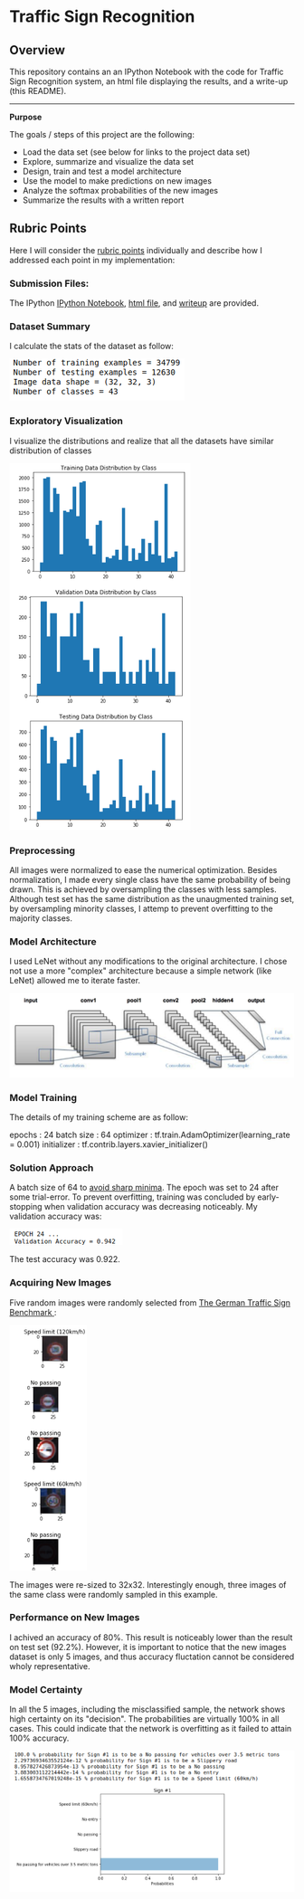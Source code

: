 # **Traffic Sign Recognition** 

## Overview

This repository contains an an IPython Notebook with the code for Traffic Sign Recognition system, an html file displaying the results, and a write-up (this README).

---

**Purpose**

The goals / steps of this project are the following:
* Load the data set (see below for links to the project data set)
* Explore, summarize and visualize the data set
* Design, train and test a model architecture
* Use the model to make predictions on new images
* Analyze the softmax probabilities of the new images
* Summarize the results with a written report



## Rubric Points
Here I will consider the [rubric points](https://review.udacity.com/#!/rubrics/481/view) individually and describe how I addressed each point in my implementation:

### Submission Files:
The IPython [IPython Notebook](https://github.com/iansebas/CarND-Traffic-Sign-Classifier-Project/blob/master/Traffic_Sign_Classifier.ipynb), [html file](https://github.com/iansebas/CarND-Traffic-Sign-Classifier-Project/blob/master/Traffic_Sign_Classifier.html), and [writeup](https://github.com/iansebas/CarND-Traffic-Sign-Classifier-Project/blob/master/README.md) are provided.

### Dataset Summary
I calculate the stats of the dataset as follow:

![alt text](./img/stats.png "Dataset Summary")

### Exploratory Visualization
I visualize the distributions and realize that all the datasets have similar distribution of classes

![alt text](./img/viz.png "Exploratory Visualization")

### Preprocessing
All images were normalized to ease the numerical optimization. Besides normalization, I made every single class have the same probability of being drawn. This is achieved by oversampling the classes with less samples. Although test set has the same distribution as the unaugmented training set, by oversampling minority classes, I attemp to prevent overfitting to the majority classes. 

### Model Architecture
I used LeNet without any modifications to the original architecture. I chose not use a more "complex" architecture because a simple network (like LeNet) allowed me to iterate faster.

![alt text](./img/lenet.png "http://www.dataiku.com/blog/2015/08/18/Deep_Learning.html")

### Model Training

The details of my training scheme are as follow:

epochs : 24
batch size : 64
optimizer : tf.train.AdamOptimizer(learning_rate = 0.001)
initializer :  tf.contrib.layers.xavier_initializer()

### Solution Approach

A batch size of 64 to [avoid sharp minima](https://arxiv.org/pdf/1609.04836.pdf). The epoch was set to 24 after some trial-error. To prevent overfitting, training was concluded by early-stopping when validation accuracy was decreasing noticeably. My validation accuracy was:

![alt text](./img/val.png "Solution Approach")

The test accuracy was 0.922. 

### Acquiring New Images
Five random images were randomly selected from [The German Traffic Sign Benchmark ](http://benchmark.ini.rub.de/) :

![alt text](./img/random.png "Acquiring New Images")

The images were re-sized to 32x32. Interestingly enough, three images of the same class were randomly sampled in this example.

### Performance on New Images
I achived an accuracy of 80%. This result is noticeably lower than the result on test set (92.2%).  However, it is important to notice that the new images dataset is only 5 images, and thus accuracy fluctation cannot be considered wholy representative.

### Model Certainty
In all the 5 images, including the misclassified sample, the network shows high certainty on its "decision". The probabilities are virtually 100% in all cases. This could indicate that the network is overfitting as it failed to attain 100% accuracy.

![alt text](./img/certain.png "Model Certainty")



